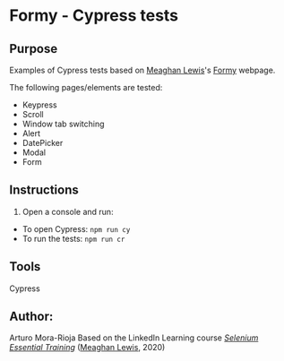 # Formy - Cypress tests

## Purpose
Examples of Cypress tests based on [Meaghan Lewis](http://meaghanlewis.com/)'s [Formy](https://formy-project.herokuapp.com/) webpage. 

The following pages/elements are tested:
- Keypress
- Scroll
- Window tab switching
- Alert
- DatePicker
- Modal
- Form

## Instructions
1. Open a console and run:
- To open Cypress: `npm run cy`
- To run the tests: `npm run cr`

## Tools
Cypress

## Author:
Arturo Mora-Rioja
Based on the LinkedIn Learning course [*Selenium Essential Training*](https://www.linkedin.com/learning/selenium-essential-training) ([Meaghan Lewis](http://meaghanlewis.com/), 2020)